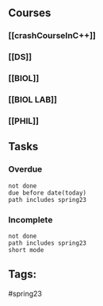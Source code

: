 ## Courses
### [[crashCourseInC++]]
### [[DS]]
### [[BIOL]]
### [[BIOL LAB]]
### [[PHIL]]

## Tasks
### Overdue
```tasks
not done
due before date(today)
path includes spring23
```
### Incomplete
```tasks
not done
path includes spring23
short mode
```

## Tags:
#spring23 